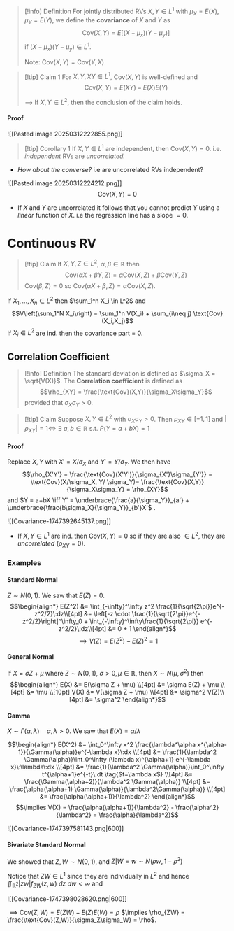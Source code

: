 > [!info] Definition
> For jointly distributed RVs $X,Y \in L^1$ with $\mu_X = E(X), \mu_Y = E(Y)$, we define the **covariance** of $X$ and $Y$ as 
> $$\text{Cov}(X,Y) = E[(X-\mu_x)(Y-\mu_y)]$$
> if $(X-\mu_x)(Y-\mu_y)\in L^1$.
> 
> Note: $\text{Cov}(X,Y) = \text{Cov}(Y,X)$

 > [!tip] Claim 1
 > For $X,Y,XY \in L^1$, $\text{Cov}(X,Y)$ is well-defined and
 > $$\text{Cov}(X,Y) = E(XY) - E(X)E(Y)$$
 > 
 > --> If $X,Y \in L^2$, then the conclusion of the claim holds.
#### Proof
![[Pasted image 20250312222855.png]]

>[!tip] Corollary 1
>If $X,Y \in L^1$ are independent, then $\text{Cov}(X,Y) = 0$.
>i.e. *independent* RVs are *uncorrelated.* 

- *How about the converse?* i.e are uncorrelated RVs independent?

![[Pasted image 20250312224212.png]]
$$\text{Cov}(X,Y) = 0$$
- If $X$ and $Y$ are uncorrelated it follows that you cannot predict $Y$ using a *linear* function of $X$. i.e the regression line has a slope $=0$. 

 
# Continuous RV

>[!tip] Claim
>If $X,Y,Z \in L^2$, $\alpha,\beta\in \mathbb{R}$ then
>$$\text{Cov}(\alpha X+\beta Y,Z) = \alpha \text{Cov}(X,Z) + \beta \text{Cov}(Y,Z)$$
>$\text{Cov}(\beta,Z) = 0$ so $\text{Cov}(\alpha X + \beta, Z) = \alpha \text{Cov}(X,Z)$.

If $X_1,...,X_n \in L^2$ then $\sum_1^n X_i \in L^2$ and 
$$V\left(\sum_1^N X_i\right) = \sum_1^n V(X_i) + \sum_{i\neq j} \text{Cov}(X_i,X_j)$$
If $X_i\in L^2$ are ind. then the covariance part = 0.

## Correlation Coefficient

>[!info] Definition
>The standard deviation is defined as $\sigma_X = \sqrt{V(X)}$. The **Correlation coefficient** is defined as 
$$\rho_{XY} = \frac{\text{Cov}(X,Y)}{\sigma_X\sigma_Y}$$
provided that $\sigma_X\sigma_Y > 0$. 

>[!tip] Claim
>Suppose $X,Y \in L^2$ with $\sigma_X\sigma_Y>0$. Then $\rho_{XY} \in [-1,1]$ and $|\rho_{XY}| = 1 \iff \:\exists\:a,b \in \mathbb{R} \:\text{s.t.}\:P(Y = a+bX)=1$ 
>
#### Proof

Replace $X,Y$ with $X' = X/\sigma_X$ and $Y' = Y/\sigma_Y$. We then have
$$\rho_{X'Y'} = \frac{\text{Cov}(X'Y')}{\sigma_{X'}\sigma_{Y'}} = \text{Cov}(X/\sigma_X, Y/ \sigma_Y)= \frac{\text{Cov}(X,Y)}{\sigma_X\sigma_Y} = \rho_{XY}$$
and $Y = a+bX \iff Y' = \underbrace{\frac{a}{\sigma_Y}}_{a'} + \underbrace{\frac{b\sigma_X}{\sigma_Y}}_{b'}X'$ .

![[Covariance-1747392645137.png]]


- If $X,Y \in L^1$ are ind. then $\text{Cov}(X,Y)=0$ so if they are also $\in L^2$, they are *uncorrelated* $(\rho_{XY} = 0)$.

### Examples

#### Standard Normal
$Z \sim N(0,1)$. We saw that $E(Z) = 0$. 
$$\begin{align*}
E(Z^2) &= \int_{-\infty}^\infty z^2 \frac{1}{\sqrt{2\pi}}e^{-z^2/2}\:dz\\[4pt]
&= \left[-z \cdot \frac{1}{\sqrt{2\pi}}e^{-z^2/2}\right]^\infty_0 + \int_{-\infty}^\infty\frac{1}{\sqrt{2\pi}} e^{-z^2/2}\:dz\\[4pt]
&= 0 + 1
\end{align*}$$
$$\implies V(Z) = E(Z^2) - E(Z)^2 = 1$$

#### General Normal
If $X = \sigma Z + \mu$ where $Z \sim N(0,1)$, $\sigma >0, \mu \in \mathbb{R}$, then $X \sim N(\mu, \sigma^2)$ then
$$\begin{align*}
E(X) &= E(\sigma Z + \mu) \\[4pt]
&= \sigma E(Z) + \mu \\[4pt]
&= \mu \\[10pt]
V(X) &= V(\sigma Z + \mu) \\[4pt]
&= \sigma^2 V(Z)\\[4pt]
&= \sigma^2 
\end{align*}$$
#### Gamma 
$X \sim \Gamma(\alpha,\lambda)\quad \alpha,\lambda >0$. We saw that $E(X) = \alpha/\lambda$ 

$$\begin{align*}
E(X^2) &= \int_0^\infty x^2 \frac{\lambda^\alpha x^{\alpha-1}}{\Gamma(\alpha)}e^{-\lambda x}\:dx \\[4pt]
&= \frac{1}{\lambda^2 \Gamma(\alpha)}\int_0^\infty (\lambda x)^{\alpha+1} e^{-\lambda x}\:\lambda\:dx \\[4pt]
&= \frac{1}{\lambda^2 \Gamma(\alpha)}\int_0^\infty t^{\alpha+1}e^{-t}\:dt \tag{$t=\lambda x$} \\[4pt]
&= \frac{\Gamma(\alpha+2)}{\lambda^2 \Gamma(\alpha)} \\[4pt]
&= \frac{\alpha(\alpha+1) \Gamma(\alpha)}{\lambda^2\Gamma(\alpha)} \\[4pt]
&= \frac{\alpha(\alpha+1)}{\lambda^2}
\end{align*}$$
$$\implies V(X) = \frac{\alpha(\alpha+1)}{\lambda^2} - \frac{\alpha^2}{\lambda^2} = \frac{\alpha}{\lambda^2}$$

![[Covariance-1747397581143.png|600]]

#### Bivariate Standard Normal
We showed that $Z,W\sim N(0,1)$, and $Z|W = w \sim N(\rho w, 1-\rho^2)$

Notice that $ZW\in L^1$ since they are individually in $L^2$ and hence $\iint_{\mathbb{R}^2} |zw|f_{ZW}(z,w) \:dz\:dw < \infty$  and

![[Covariance-1747398028620.png|600]]

$\implies \text{Cov}(Z,W) = E(ZW) - E(Z)E(W) = \rho$ 
$\implies \rho_{ZW} = \frac{\text{Cov}(Z,W)}{\sigma_Z\sigma_W} = \rho$.

